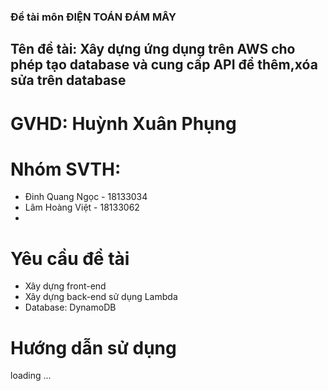 ###                            Đề tài môn ĐIỆN TOÁN ĐÁM MÂY
## Tên đề tài: Xây dựng ứng dụng trên AWS cho phép tạo database và cung cấp API để thêm,xóa sửa trên database

# GVHD: Huỳnh Xuân Phụng
# Nhóm SVTH: 
  - Đinh Quang Ngọc - 18133034
  - Lâm Hoàng Việt - 18133062 
  - 
# Yêu cầu đề tài
  - Xây dựng front-end 
  - Xây dựng back-end sử dụng Lambda
  - Database: DynamoDB

# Hướng dẫn sử dụng 
  loading ...
